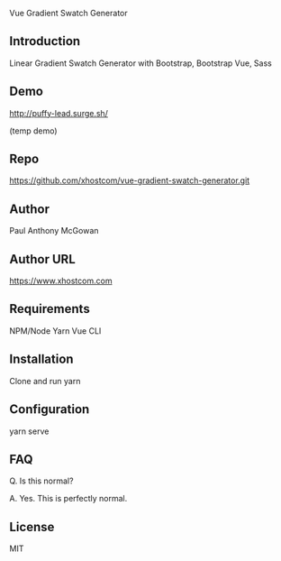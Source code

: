 Vue Gradient Swatch Generator

## Introduction

Linear Gradient Swatch Generator with Bootstrap, Bootstrap Vue, Sass

## Demo

http://puffy-lead.surge.sh/

(temp demo)

## Repo

https://github.com/xhostcom/vue-gradient-swatch-generator.git

## Author

Paul Anthony  McGowan

## Author URL

https://www.xhostcom.com

## Requirements

NPM/Node
 Yarn
Vue CLI

## Installation

Clone and run yarn

## Configuration

yarn serve

## FAQ

Q. Is this normal?

A. Yes. This is perfectly normal.

## License

MIT

